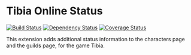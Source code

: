 Tibia Online Status
===================
[![Build Status](https://travis-ci.org/johvik/tibia_online_status.svg)](https://travis-ci.org/johvik/tibia_online_status)
[![Dependency Status](https://gemnasium.com/johvik/tibia_online_status.svg)](https://gemnasium.com/johvik/tibia_online_status)
[![Coverage Status](https://img.shields.io/coveralls/johvik/tibia_online_status.svg)](https://coveralls.io/r/johvik/tibia_online_status)

This extension adds additional status information to the characters page and the guilds page, for the game Tibia.

